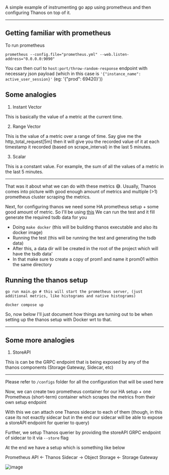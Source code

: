 A simple example of instrumenting go app using prometheus and then configuring Thanos on top of it.

---

## Getting familiar with prometheus

To run prometheus

```
prometheus --config.file="prometheus.yml" --web.listen-address="0.0.0.0:9090"
```


You can then curl to `host:port/throw-random-response` endpoint with necessary json payload (which in this case is ` '{"instance_name": active_user_session}' ` (eg: '{"prod": 69420}'))

## Some analogies

1. Instant Vector

This is basically the value of a metric at the current time.

2. Range Vector

This is the value of a metric over a range of time. Say give me the http_total_request[5m] then it will give you the recorded value of it at each timestamp it recorded (based on scrape_interval) in the last 5 minutes.

3. Scalar

This is a constant value. For example, the sum of all the values of a metric in the last 5 minutes.

---

That was it about what we can do with these metrics 😅. Usually, Thanos comes into picture with good enough amount of metrics and multiple (>1) prometheus cluster scraping the metrics.

Next, for configuring thanos we need some HA prometheus setup + some good amount of metric. So I'll be using [this](https://github.com/thanos-io/thanos/blob/main/tutorials/interactive-example/README.md)
We can run the test and it fill generate the required tsdb data for you 

- Doing `make docker` (this will be building thanos executable and also its docker image)
- Running the test (this will be running the test and generating the tsdb data)
- After this, a data dir will be created in the root of the project which will have the tsdb data'
- In that make sure to create a copy of prom1 and name it prom01 within the same directory

## Running the thanos setup

```
go run main.go # this will start the prometheus server, (just additional metrics, like histograms and native histograms)
```

```
docker compose up
```



So, now below I'll just document how things are turning out to be when setting up the thanos setup with Docker wrt to that.

---

## Some more analogies

1. StoreAPI

This is can be the GRPC endpoint that is being exposed by any of the thanos components (Storage Gateway, Sidecar, etc)

---

Please refer to `/configs` folder for all the configuration that will be used here

Now, we can create two prometheus container for our HA setup + one Prometheus (short-term) container which scrapes the metrics from their own setup endpoint

With this we can attach one Thanos sidecar to each of them (though, in this case its not exactly sidecar but in the end our sidecar will be able to expose a storeAPI endpoint for querier to query)

Further, we setup Thanos querier by providing the storeAPI GRPC endpoint of sidecar to it via `--store` flag

At the end we have a setup which is something like below

Prometheus API <- Thanos Sidecar -> Object Storage <- Storage Gateway

![image](https://github.com/user-attachments/assets/c293497c-1971-4131-9818-56a18537df88)

